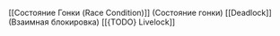 
[[Состояние Гонки (Race Condition)]] (Состояние гонки)
[[Deadlock]] (Взаимная блокировка)
[[{TODO} Livelock]]